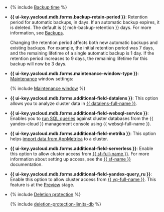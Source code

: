* {% include [Backup time](../../../_includes/mdb/console/backup-time.md) %}

* **{{ ui-key.yacloud.mdb.forms.backup-retain-period }}**: Retention period for automatic backups, in days. If an automatic backup expires, it is deleted. The default is {{ mch-backup-retention }} days. For more information, see [Backups](../../../managed-clickhouse/concepts/backup.md#storage).

    Changing the retention period affects both new automatic backups and existing backups. For example, the initial retention period was 7 days, and the remaining lifetime of a single automatic backup is 1 day. If the retention period increases to 9 days, the remaining lifetime for this backup will now be 3 days.

* **{{ ui-key.yacloud.mdb.forms.maintenance-window-type }}**: [Maintenance](../../../managed-clickhouse/concepts/maintenance.md) window settings:

   {% include [Maintenance window](../console/maintenance-window-description.md) %}

* **{{ ui-key.yacloud.mdb.forms.additional-field-datalens }}**: This option allows you to analyze cluster data in [{{ datalens-full-name }}](../../../datalens/concepts/index.md).


* **{{ ui-key.yacloud.mdb.forms.additional-field-websql-service }}**: Enables you to [run SQL queries](../../../managed-clickhouse/operations/web-sql-query.md) against cluster databases from the {{ yandex-cloud }} management console using {{ websql-full-name }}.




* **{{ ui-key.yacloud.mdb.forms.additional-field-metrika }}**: This option helps [import data from AppMetrica](https://appmetrica.yandex.ru/docs/common/cloud/about.html) to a cluster.

* **{{ ui-key.yacloud.mdb.forms.additional-field-serverless }}**: Enable this option to allow cluster access from [{{ sf-full-name }}](../../../functions/concepts/index.md). For more information about setting up access, see the [{{ sf-name }}](../../../functions/operations/database-connection.md) documentation.


* **{{ ui-key.yacloud.mdb.forms.additional-field-yandex-query_ru }}**: Enable this option to allow cluster access from [{{ yq-full-name }}](../../../query/concepts/index.md). This feature is at the [Preview](../../../overview/concepts/launch-stages.md) stage.

* {% include [Deletion protection](../console/deletion-protection.md) %}

   {% include [deletion-protection-limits-db](../deletion-protection-limits-db.md) %}

